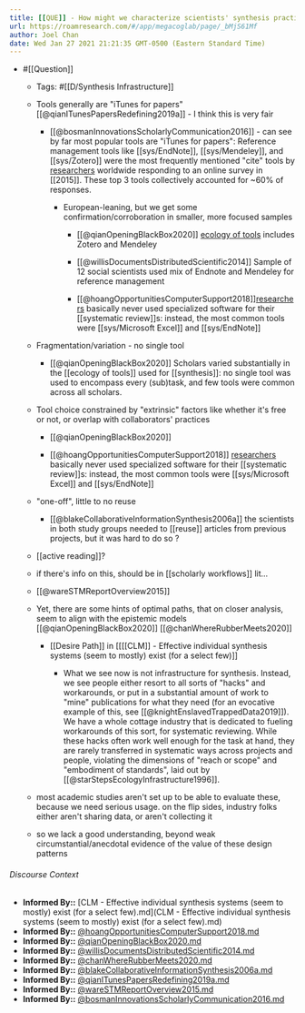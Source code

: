 ```yaml
---
title: [[QUE]] - How might we characterize scientists' synthesis practices from a process/tool perspective?
url: https://roamresearch.com/#/app/megacoglab/page/_bMjS61Mf
author: Joel Chan
date: Wed Jan 27 2021 21:21:35 GMT-0500 (Eastern Standard Time)
---
```


- #[[Question]]

    - Tags: #[[D/Synthesis Infrastructure]]

    - Tools generally are "iTunes for papers" [[@qianITunesPapersRedefining2019a]] - I think this is very fair

        - [[@bosmanInnovationsScholarlyCommunication2016]] - can see by far most popular tools are "iTunes for papers": Reference management tools like [[sys/EndNote]], [[sys/Mendeley]], and [[sys/Zotero]] were the most frequently mentioned "cite" tools by [researchers](((TqJhckxKb))) worldwide responding to an online survey in [[2015]]. These top 3 tools collectively accounted for ~60% of responses.

            - European-leaning, but we get some confirmation/corroboration in smaller, more focused samples

                - [[@qianOpeningBlackBox2020]] [ecology of tools](![](https://firebasestorage.googleapis.com/v0/b/firescript-577a2.appspot.com/o/imgs%2Fapp%2Fmegacoglab%2FpfGp_fY99U.png?alt=media&token=db2472d9-6884-467c-8ae0-5db27fcb6643)) includes Zotero and Mendeley

                - [[@willisDocumentsDistributedScientific2014]] Sample of 12 social scientists used mix of Endnote and Mendeley for reference management

                - [[@hoangOpportunitiesComputerSupport2018]][researchers](((R4yIJzOBs))) basically never used specialized software for their [[systematic review]]s: instead, the most common tools were [[sys/Microsoft Excel]] and [[sys/EndNote]]

    - Fragmentation/variation - no single tool

        - [[@qianOpeningBlackBox2020]] Scholars varied substantially in the [[ecology of tools]] used for [[synthesis]]: no single tool was used to encompass every (sub)task, and few tools were common across all scholars.

    - Tool choice constrained by "extrinsic" factors like whether it's free or not, or overlap with collaborators' practices

        - [[@qianOpeningBlackBox2020]]

        - [[@hoangOpportunitiesComputerSupport2018]] [researchers](((R4yIJzOBs))) basically never used specialized software for their [[systematic review]]s: instead, the most common tools were [[sys/Microsoft Excel]] and [[sys/EndNote]]

    - "one-off", little to no reuse

        - [[@blakeCollaborativeInformationSynthesis2006a]] the scientists in both study groups needed to [[reuse]] articles from previous projects, but it was hard to do so ?

    - [[active reading]]?

    - if there's info on this, should be in [[scholarly workflows]] lit...

    - [[@wareSTMReportOverview2015]]

    - Yet, there are some hints of optimal paths, that on closer analysis, seem to align with the epistemic models [[@qianOpeningBlackBox2020]] [[@chanWhereRubberMeets2020]]

        - [[Desire Path]] in [[[[CLM]] - Effective individual synthesis systems (seem to mostly) exist (for a select few)]]

            - What we see now is not infrastructure for synthesis. Instead, we see people either resort to all sorts of "hacks" and workarounds, or put in a substantial amount of work to "mine" publications for what they need (for an evocative example of this, see [[@knightEnslavedTrappedData2019]]). We have a whole cottage industry that is dedicated to fueling workarounds of this sort, for systematic reviewing. While these hacks often work well enough for the task at hand, they are rarely transferred in systematic ways across projects and people, violating the dimensions of "reach or scope" and "embodiment of standards", laid out by [[@starStepsEcologyInfrastructure1996]].

    - most academic studies aren't set up to be able to evaluate these, because we need serious usage. on the flip sides, industry folks either aren't sharing data, or aren't collecting it

    - so we lack a good understanding, beyond weak circumstantial/anecdotal evidence of the value of these design patterns

###### Discourse Context

- **Informed By::** [CLM - Effective individual synthesis systems (seem to mostly) exist (for a select few).md](CLM - Effective individual synthesis systems (seem to mostly) exist (for a select few).md)
- **Informed By::** [@hoangOpportunitiesComputerSupport2018.md](@hoangOpportunitiesComputerSupport2018.md)
- **Informed By::** [@qianOpeningBlackBox2020.md](@qianOpeningBlackBox2020.md)
- **Informed By::** [@willisDocumentsDistributedScientific2014.md](@willisDocumentsDistributedScientific2014.md)
- **Informed By::** [@chanWhereRubberMeets2020.md](@chanWhereRubberMeets2020.md)
- **Informed By::** [@blakeCollaborativeInformationSynthesis2006a.md](@blakeCollaborativeInformationSynthesis2006a.md)
- **Informed By::** [@qianITunesPapersRedefining2019a.md](@qianITunesPapersRedefining2019a.md)
- **Informed By::** [@wareSTMReportOverview2015.md](@wareSTMReportOverview2015.md)
- **Informed By::** [@bosmanInnovationsScholarlyCommunication2016.md](@bosmanInnovationsScholarlyCommunication2016.md)

